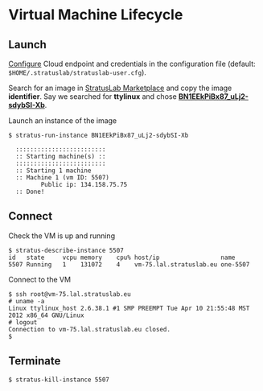 
# Virtual Machine Lifecycle

## Launch

[Configure][user-client-config] Cloud endpoint and credentials in the
configuration file (default: `$HOME/.stratuslab/stratuslab-user.cfg`).

Search for an image in [StratusLab Marketplace][marketplace] and copy 
the image **identifier**. Say we searched for **ttylinux** and chose 
**[BN1EEkPiBx87_uLj2-sdybSI-Xb][ttylinux-img]**.

Launch an instance of the image

    $ stratus-run-instance BN1EEkPiBx87_uLj2-sdybSI-Xb
    
      :::::::::::::::::::::::::
      :: Starting machine(s) ::
      :::::::::::::::::::::::::
      :: Starting 1 machine
      :: Machine 1 (vm ID: 5507)
             Public ip: 134.158.75.75
      :: Done!

## Connect

Check the VM is up and running

    $ stratus-describe-instance 5507
    id   state     vcpu memory    cpu% host/ip                 name
    5507 Running   1    131072    4    vm-75.lal.stratuslab.eu one-5507

Connect to the VM

    $ ssh root@vm-75.lal.stratuslab.eu
    # uname -a
    Linux ttylinux_host 2.6.38.1 #1 SMP PREEMPT Tue Apr 10 21:55:48 MST 2012 x86_64 GNU/Linux
    # logout
    Connection to vm-75.lal.stratuslab.eu closed.
    $

## Terminate

    $ stratus-kill-instance 5507


[ref-infra]: /try/2012/12/04/try-reference-cloud-infrastructures.html
[user-client-install]: /try/2012/01/10/try-user-cli-installation.html
[user-client-config]: /try/2012/01/10/try-user-cli-installation.html
[marketplace]: https://marketplace.stratuslab.eu
[docs]: /documentation
[ttylinux-img]: https://marketplace.stratuslab.eu/metadata/BN1EEkPiBx87_uLj2-sdybSI-Xb


